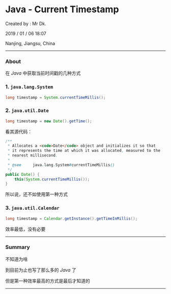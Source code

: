 # Java - Current Timestamp

Created by : Mr Dk.

2019 / 01 / 06 18:07

Nanjing, Jiangsu, China

---

### About

在 _Java_ 中获取当前时间戳的几种方式

### 1. `java.lang.System`

```java
long timestamp = System.currentTimeMillis();
```

### 2. `java.util.Date`

```java
long timestamp = new Date().getTime();
```

看其源代码：

```java
/**
 * Allocates a <code>Date</code> object and initializes it so that
 * it represents the time at which it was allocated, measured to the
 * nearest millisecond.
 *
 * @see     java.lang.System#currentTimeMillis()
 */
public Date() {
    this(System.currentTimeMillis());
}
```

所以说，还不如使用第一种方式

### 3. `java.util.Calendar`

```java
long timestamp = Calendar.getInstance().getTimeInMillis();
```

效率最低，没有必要

---

### Summary

不知道为啥

到目前为止也写了那么多的 _Java_ 了

但是第一种效率最高的方式是最后才知道的

---

